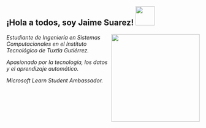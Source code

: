 <h2> ¡Hola a todos, soy Jaime Suarez! <img src="https://media1.giphy.com/media/l8gL23OcJmthB2Yv2E/200w.webp?cid=ecf05e47q1kfyj1qcv9owagiyoya6udsyjgb67s6kblxdext&ep=v1_gifs_search&rid=200w.webp&ct=g" width="50"></h2>
<img align='right' src="https://media.giphy.com/media/9QLn8ToMFtFqEsLKnt/giphy.gif" width="230">
<p><em>Estudiante de Ingeniería en Sistemas Computacionales en el Instituto Tecnológico de Tuxtla Gutiérrez.</em></p>
<p><em>Apasionado por la tecnología, los datos y el aprendizaje automático.</em></p>
<p><em>Microsoft Learn Student Ambassador.</em></p>

